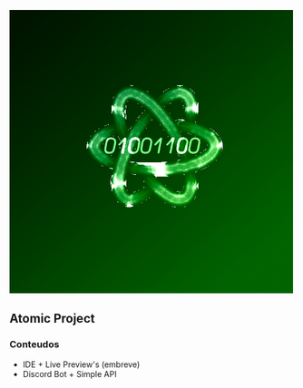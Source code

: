 ![icon](public/icon.png)

## Atomic Project
### Conteudos
* IDE + Live Preview's (embreve)
* Discord Bot + Simple API

